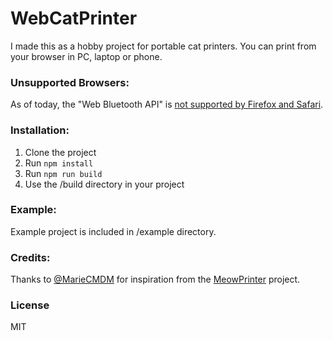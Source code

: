 # WebCatPrinter
I made this as a hobby project for portable cat printers. You can print from your browser in PC, laptop or phone.

### Unsupported Browsers:
As of today, the "Web Bluetooth API" is [not supported by Firefox and Safari](https://developer.mozilla.org/en-US/docs/Web/API/Web_Bluetooth_API#browser_compatibility).

### Installation:

 1. Clone the project
 2. Run `npm install`
 3. Run `npm run build`
 4. Use the /build directory in your project

### Example:
Example project is included in /example directory.

### Credits:
Thanks to [@MarieCMDM](https://github.com/MarieCMDM) for inspiration from the [MeowPrinter](https://github.com/MarieCMDM/MeowPrinter) project.

### License
MIT
